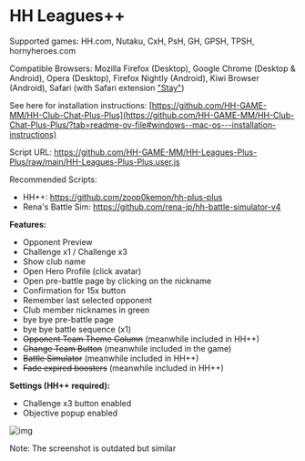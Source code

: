 # HH Leagues++

Supported games: HH.com, Nutaku, CxH, PsH, GH, GPSH, TPSH, hornyheroes.com

Compatible Browsers: Mozilla Firefox (Desktop), Google Chrome (Desktop & Android), Opera (Desktop), Firefox Nightly (Android), Kiwi Browser (Android), Safari (with Safari extension ["Stay"](https://apps.apple.com/us/app/stay-for-safari/id1591620171))

See here for installation instructions: [https://github.com/HH-GAME-MM/HH-Club-Chat-Plus-Plus](https://github.com/HH-GAME-MM/HH-Club-Chat-Plus-Plus/?tab=readme-ov-file#windows--mac-os---installation-instructions)

Script URL: https://github.com/HH-GAME-MM/HH-Leagues-Plus-Plus/raw/main/HH-Leagues-Plus-Plus.user.js

Recommended Scripts:
- HH++: https://github.com/zoop0kemon/hh-plus-plus
- Rena's Battle Sim: https://github.com/rena-jp/hh-battle-simulator-v4

<b>Features:</b>

- Opponent Preview
- Challenge x1 / Challenge x3
- Show club name
- Open Hero Profile (click avatar)
- Open pre-battle page by clicking on the nickname
- Confirmation for 15x button
- Remember last selected opponent
- Club member nicknames in green
- bye bye pre-battle page
- bye bye battle sequence (x1)
- ~~Opponent Team Theme Column~~ (meanwhile included in HH++)
- ~~Change Team Button~~ (meanwhile included in the game)
- ~~Battle Simulator~~ (meanwhile included in HH++)
- ~~Fade expired boosters~~ (meanwhile included in HH++)

<b>Settings (HH++ required):</b>
- Challenge x3 button enabled
- Objective popup enabled

![img](https://github.com/HH-GAME-MM/HH-Leagues-Plus-Plus/assets/107755486/cd1ee67c-1f0f-4449-bbb9-f5c9c7a7dd02)

Note: The screenshot is outdated but similar
